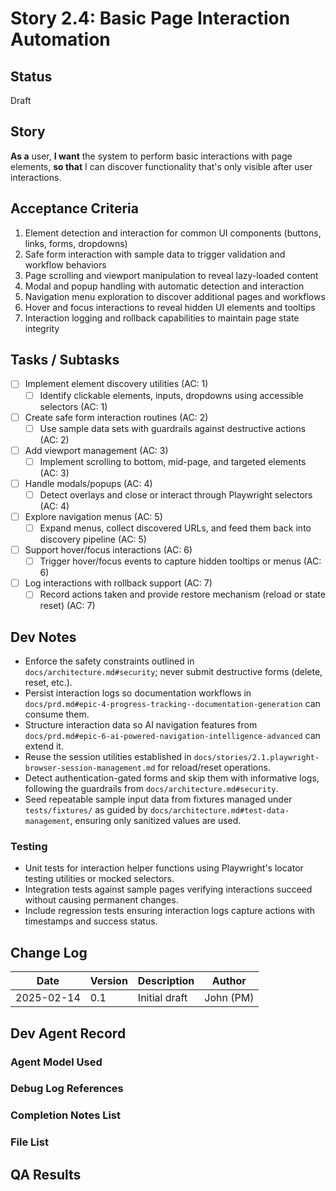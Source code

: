 # Story 2.4: Basic Page Interaction Automation

## Status
Draft

## Story
**As a** user,
**I want** the system to perform basic interactions with page elements,
**so that** I can discover functionality that's only visible after user interactions.

## Acceptance Criteria
1. Element detection and interaction for common UI components (buttons, links, forms, dropdowns)
2. Safe form interaction with sample data to trigger validation and workflow behaviors
3. Page scrolling and viewport manipulation to reveal lazy-loaded content
4. Modal and popup handling with automatic detection and interaction
5. Navigation menu exploration to discover additional pages and workflows
6. Hover and focus interactions to reveal hidden UI elements and tooltips
7. Interaction logging and rollback capabilities to maintain page state integrity

## Tasks / Subtasks
- [ ] Implement element discovery utilities (AC: 1)
  - [ ] Identify clickable elements, inputs, dropdowns using accessible selectors (AC: 1)
- [ ] Create safe form interaction routines (AC: 2)
  - [ ] Use sample data sets with guardrails against destructive actions (AC: 2)
- [ ] Add viewport management (AC: 3)
  - [ ] Implement scrolling to bottom, mid-page, and targeted elements (AC: 3)
- [ ] Handle modals/popups (AC: 4)
  - [ ] Detect overlays and close or interact through Playwright selectors (AC: 4)
- [ ] Explore navigation menus (AC: 5)
  - [ ] Expand menus, collect discovered URLs, and feed them back into discovery pipeline (AC: 5)
- [ ] Support hover/focus interactions (AC: 6)
  - [ ] Trigger hover/focus events to capture hidden tooltips or menus (AC: 6)
- [ ] Log interactions with rollback support (AC: 7)
  - [ ] Record actions taken and provide restore mechanism (reload or state reset) (AC: 7)

## Dev Notes
- Enforce the safety constraints outlined in `docs/architecture.md#security`; never submit destructive forms (delete, reset, etc.).
- Persist interaction logs so documentation workflows in `docs/prd.md#epic-4-progress-tracking--documentation-generation` can consume them.
- Structure interaction data so AI navigation features from `docs/prd.md#epic-6-ai-powered-navigation-intelligence-advanced` can extend it.
- Reuse the session utilities established in `docs/stories/2.1.playwright-browser-session-management.md` for reload/reset operations.
- Detect authentication-gated forms and skip them with informative logs, following the guardrails from `docs/architecture.md#security`.
- Seed repeatable sample input data from fixtures managed under `tests/fixtures/` as guided by `docs/architecture.md#test-data-management`, ensuring only sanitized values are used.

### Testing
- Unit tests for interaction helper functions using Playwright's locator testing utilities or mocked selectors.
- Integration tests against sample pages verifying interactions succeed without causing permanent changes.
- Include regression tests ensuring interaction logs capture actions with timestamps and success status.

## Change Log
| Date | Version | Description | Author |
|------|---------|-------------|--------|
| 2025-02-14 | 0.1 | Initial draft | John (PM) |

## Dev Agent Record

### Agent Model Used

### Debug Log References

### Completion Notes List

### File List

## QA Results
